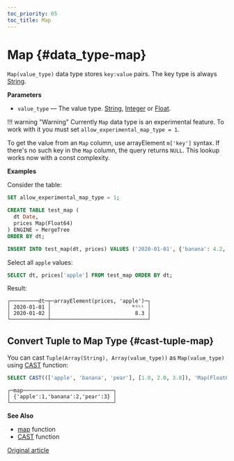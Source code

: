 ```yaml
---
toc_priority: 65
toc_title: Map
---
```


# Map {#data_type-map}

`Map(value_type)` data type stores `key:value` pairs. The key type is always [String](../../sql-reference/data-types/string.md).

**Parameters** 
-   `value_type` — The value type. [String](../../sql-reference/data-types/string.md), [Integer](../../sql-reference/data-types/int-uint.md) or [Float](../../sql-reference/data-types/float.md).

!!! warning "Warning"
    Currently `Map` data type is an experimental feature. To work with it you must set `allow_experimental_map_type = 1`.

To get the value from an `Map` column, use arrayElement `m['key']` syntax. If there's no such key in the `Map` column, the query returns `NULL`. This lookup works now with a const complexity.

**Examples**

Consider the table:

``` sql
SET allow_experimental_map_type = 1;

CREATE TABLE test_map (
  dt Date,
  prices Map(Float64)
) ENGINE = MergeTree
ORDER BY dt;

INSERT INTO test_map(dt, prices) VALUES ('2020-01-01', {'banana': 4.2, 'pear': 3.2}), ('2020-01-02', {'apple': 8.3});
```

Select all `apple` values: 

```sql
SELECT dt, prices['apple'] FROM test_map ORDER BY dt;
```
Result:

```text
┌─────────dt─┬─arrayElement(prices, 'apple')─┐
│ 2020-01-01 │                          ᴺᵁᴸᴸ │
│ 2020-01-02 │                           8.3 │
└────────────┴───────────────────────────────┘
```


## Convert Tuple to Map Type {#cast-tuple-map}

You can cast `Tuple(Array(String), Array(value_type))` as `Map(value_type)` using [CAST](../../sql-reference/functions/type-conversion-functions.md#type_conversion_function-cast) function:

``` sql
SELECT CAST((['apple', 'banana', 'pear'], [1.0, 2.0, 3.0]), 'Map(Float64)') AS map;
```

``` text
┌─map─────────────────────────────┐
│ {'apple':1,'banana':2,'pear':3} │
└─────────────────────────────────┘
```

**See Also**

-   [map](../../sql-reference/functions/tuple-map-functions.md#function-map) function
-   [CAST](../../sql-reference/functions/type-conversion-functions.md#type_conversion_function-cast) function

[Original article](https://clickhouse.tech/docs/en/data-types/map/) <!--hide-->
